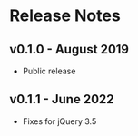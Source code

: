 # Release Notes

## v0.1.0 - August 2019

- Public release

## v0.1.1 - June 2022

- Fixes for jQuery 3.5
